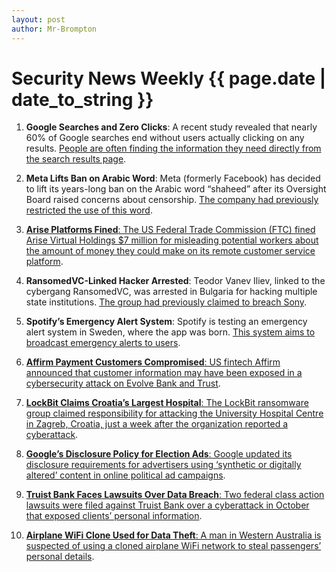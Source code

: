 ```yaml
---
layout: post
author: Mr-Brompton
---
```


# Security News Weekly {{ page.date | date_to_string }}
1. **Google Searches and Zero Clicks**: A recent study revealed that nearly 60% of Google searches end without users actually clicking on any results. [People are often finding the information they need directly from the search results page](https://cybernews.com/news/).

2. **Meta Lifts Ban on Arabic Word**: Meta (formerly Facebook) has decided to lift its years-long ban on the Arabic word “shaheed” after its Oversight Board raised concerns about censorship. [The company had previously restricted the use of this word](https://cybernews.com/news/).

3. [**Arise Platforms Fined**: The US Federal Trade Commission (FTC) fined Arise Virtual Holdings $7 million for misleading potential workers about the amount of money they could make on its remote customer service platform](https://cybernews.com/news/).

4. **RansomedVC-Linked Hacker Arrested**: Teodor Vanev Iliev, linked to the cybergang RansomedVC, was arrested in Bulgaria for hacking multiple state institutions. [The group had previously claimed to breach Sony](https://cybernews.com/news/).

5. **Spotify’s Emergency Alert System**: Spotify is testing an emergency alert system in Sweden, where the app was born. [This system aims to broadcast emergency alerts to users](https://cybernews.com/news/).

6. [**Affirm Payment Customers Compromised**: US fintech Affirm announced that customer information may have been exposed in a cybersecurity attack on Evolve Bank and Trust](https://cybernews.com/news/).

7. [**LockBit Claims Croatia’s Largest Hospital**: The LockBit ransomware group claimed responsibility for attacking the University Hospital Centre in Zagreb, Croatia, just a week after the organization reported a cyberattack](https://cybernews.com/news/).

8. [**Google’s Disclosure Policy for Election Ads**: Google updated its disclosure requirements for advertisers using ‘synthetic or digitally altered’ content in online political ad campaigns](https://cybernews.com/news/).

9. [**Truist Bank Faces Lawsuits Over Data Breach**: Two federal class action lawsuits were filed against Truist Bank over a cyberattack in October that exposed clients’ personal information](https://cybernews.com/news/).

10. [**Airplane WiFi Clone Used for Data Theft**: A man in Western Australia is suspected of using a cloned airplane WiFi network to steal passengers’ personal details](https://cybernews.com/news/).

